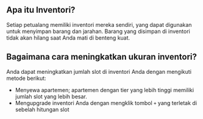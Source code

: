 ## Apa itu Inventori?

Setiap petualang memiliki inventori mereka sendiri, yang dapat digunakan untuk menyimpan barang dan jarahan. Barang yang disimpan di inventori tidak akan hilang saat Anda mati di benteng kuat.

## Bagaimana cara meningkatkan ukuran inventori?

Anda dapat meningkatkan jumlah slot di inventori Anda dengan mengikuti metode berikut:

- Menyewa apartemen; apartemen dengan tier yang lebih tinggi memiliki jumlah slot yang lebih besar.
- Mengupgrade inventori Anda dengan mengklik tombol `+` yang terletak di sebelah hitungan slot
